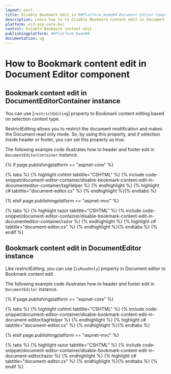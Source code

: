 ```yaml
---
layout: post
title: Disable Bookmark edit in ##Platform_Name## Document Editor Component
description: Learn how to to disable Bookmark content edit in Document from the Syncfusion ##Platform_Name## Document Editor component of Syncfusion Essential JS2 and more.
platform: ej2-asp-core-mvc
control: Disable Bookmark content edit
publishingplatform: ##Platform_Name##
documentation: ug
---
```


# How to Bookmark content edit in  Document Editor component

## Bookmark content edit in DocumentEditorContainer instance

You can use [`restrictEditing`] property to Bookmark content editing based on selection context type.

RestrictEditing allows you to restrict the document modification and makes the Document read only mode. So, by using this property, and if selection inside header or footer, you can set this property as true.

The following example code illustrates how to header and footer edit in `DocumentEditorContainer` instance.

{% if page.publishingplatform == "aspnet-core" %}

{% tabs %}
{% highlight cshtml tabtitle="CSHTML" %}
{% include code-snippet/document-editor-container/disable-bookmark-content-edit-in-documenteditor-container/tagHelper %}
{% endhighlight %}
{% highlight c# tabtitle="document-editor.cs" %}
{% endhighlight %}{% endtabs %}

{% elsif page.publishingplatform == "aspnet-mvc" %}

{% tabs %}
{% highlight razor tabtitle="CSHTML" %}
{% include code-snippet/document-editor-container/disable-bookmark-content-edit-in-documenteditor-container/razor %}
{% endhighlight %}
{% highlight c# tabtitle="document-editor.cs" %}
{% endhighlight %}{% endtabs %}
{% endif %}


## Bookmark content edit in DocumentEditor instance

Like restrictEditing, you can use [`isReadOnly`] property in Document editor to Bookmark content edit.

The following example code illustrates how to header and footer edit in `DocumentEditor` instance.

{% if page.publishingplatform == "aspnet-core" %}

{% tabs %}
{% highlight cshtml tabtitle="CSHTML" %}
{% include code-snippet/document-editor-container/disable-bookmark-content-edit-in-document-editor/tagHelper %}
{% endhighlight %}
{% highlight c# tabtitle="document-editor.cs" %}
{% endhighlight %}{% endtabs %}

{% elsif page.publishingplatform == "aspnet-mvc" %}

{% tabs %}
{% highlight razor tabtitle="CSHTML" %}
{% include code-snippet/document-editor-container/disable-bookmark-content-edit-in-document-editor/razor %}
{% endhighlight %}
{% highlight c# tabtitle="document-editor.cs" %}
{% endhighlight %}{% endtabs %}
{% endif %}
